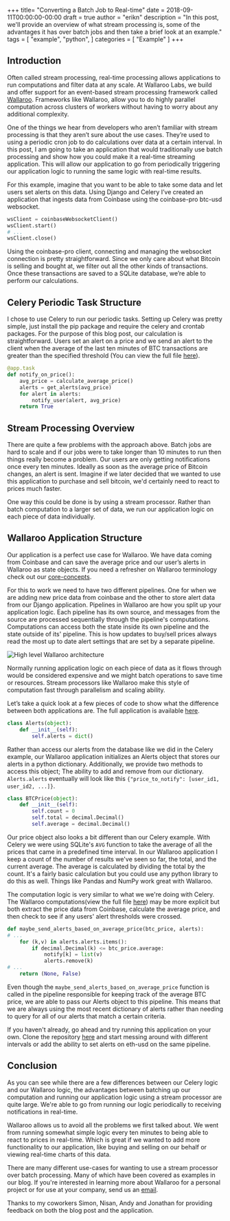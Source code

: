 +++
title= "Converting a Batch Job to Real-time"
date = 2018-09-11T00:00:00-00:00
draft = true
author = "erikn"
description = "In this post, we'll provide an overview of what stream processing is, some of the advantages it has over batch jobs and then take a brief look at an example."
tags = [
  "example",
  "python",
]
categories = [
  "Example"
]
+++

## Introduction

Often called stream processing, real-time processing allows applications to run computations and filter data at any scale. At Wallaroo Labs, we build and offer support for an event-based stream processing framework called [Wallaroo](https://github.com/WallarooLabs/wallaroo). Frameworks like Wallaroo, allow you to do highly parallel computation across clusters of workers without having to worry about any additional complexity.

One of the things we hear from developers who aren’t familiar with stream processing is that they aren’t sure about the use cases. They’re used to using a periodic cron job to do calculations over data at a certain interval. In this post, I am going to take an application that would traditionally use batch processing and show how you could make it a real-time streaming application. This will allow our application to go from periodically triggering our application logic to running the same logic with real-time results.

For this example, imagine that you want to be able to take some data and let users set alerts on this data. Using Django and Celery I’ve created an application that ingests data from Coinbase using the coinbase-pro btc-usd websocket.

```python
wsClient = coinbaseWebsocketClient()
wsClient.start()
# ...
wsClient.close()
```

Using the coinbase-pro client, connecting and managing the websocket connection is pretty straightforward. Since we only care about what Bitcoin is selling and bought at, we filter out all the other kinds of transactions. Once these transactions are saved to a SQLite database, we’re able to perform our calculations.

## Celery Periodic Task Structure

I chose to use Celery to run our periodic tasks. Setting up Celery was pretty simple, just install the pip package and require the celery and crontab packages. For the purpose of this blog post, our calculation is straightforward. Users set an alert on a price and we send an alert to the client when the average of the last ten minutes of BTC transactions are greater than the specified threshold (You can view the full file [here](https://github.com/WallarooLabs/wallaroo_blog_examples/blob/master/pricealert/pricealert/tasks.py)).

```python
@app.task
def notify_on_price():
    avg_price = calculate_average_price()
    alerts = get_alerts(avg_price)
    for alert in alerts:
        notify_user(alert, avg_price)
    return True
```

## Stream Processing Overview

There are quite a few problems with the approach above. Batch jobs are hard to scale and if our jobs were to take longer than 10 minutes to run then things really become a problem. Our users are only getting notifications once every ten minutes. Ideally as soon as the average price of Bitcoin changes, an alert is sent. Imagine if we later decided that we wanted to use this application to purchase and sell bitcoin, we'd certainly need to react to prices much faster.

One way this could be done is by using a stream processor. Rather than batch computation to a larger set of data, we run our application logic on each piece of data individually.

## Wallaroo Application Structure

Our application is a perfect use case for Wallaroo. We have data coming from Coinbase and can save the average price and our user’s alerts in Wallaroo as state objects. If you need a refresher on Wallaroo terminology check out our [core-concepts](https://docs.wallaroolabs.com/book/core-concepts/core-concepts.html).

For this to work we need to have two different pipelines. One for when we are adding new price data from coinbase and the other to store alert data from our Django application. Pipelines in Wallaroo are how you split up your application logic. Each pipeline has its own source, and messages from the source are processed sequentially through the pipeline's computations. Computations can access both the state inside its own pipeline and the state outside of its' pipeline. This is how updates to buy/sell prices always read the most up to date alert settings that are set by a separate pipeline.

![High level Wallaroo architecture](/images/post/celery-to-stream-processing/high-level-wallaroo-architecture.png)

Normally running application logic on each piece of data as it flows through would be considered expensive and we might batch operations to save time or resources. Stream processors like Wallaroo make this style of computation fast through parallelism and scaling ability.

Let’s take a quick look at a few pieces of code to show what the difference between both applications are. The full application is available [here](https://github.com/WallarooLabs/wallaroo_blog_examples/tree/master/pricealert).

```python
class Alerts(object):
    def __init__(self):
        self.alerts = dict()
```

Rather than access our alerts from the database like we did in the Celery example, our Wallaroo application initializes an Alerts object that stores our alerts in a python dictionary. Additionally, we provide two methods to access this object; The ability to add and remove from our dictionary. `Alerts.alerts` eventually will look like this `{"price_to_notify": [user_id1, user_id2, ...]}`.

```python
class BTCPrice(object):
    def __init__(self):
        self.count = 0
        self.total = decimal.Decimal()
        self.average = decimal.Decimal()
```

Our price object also looks a bit different than our Celery example. With Celery we were using SQLite's `AVG` function to take the average of all the prices that came in a predefined time interval. In our Wallaroo application I keep a count of the number of results we've seen so far, the total, and the current average. The average is calculated by dividing the total by the count. It's a fairly basic calculation but you could use any python library to do this as well. Things like Pandas and NumPy work great with Wallaroo.

The computation logic is very similar to what we we're doing with Celery. The Wallaroo computations(view the full file [here](https://github.com/WallarooLabs/wallaroo_blog_examples/blob/master/pricealert/coinbase.py)) may be more explicit but both extract the price data from Coinbase, calculate the average price, and then check to see if any users' alert thresholds were crossed.

```python
def maybe_send_alerts_based_on_average_price(btc_price, alerts):
# ...
    for (k,v) in alerts.alerts.items():
        if decimal.Decimal(k) <= btc_price.average:
            notify[k] = list(v)
            alerts.remove(k)
# ...
    return (None, False)
```

Even though the `maybe_send_alerts_based_on_average_price` function is called in the pipeline responsible for keeping track of the average BTC price, we are able to pass our Alerts object to this pipeline. This means that we are always using the most recent dictionary of alerts rather than needing to query for all of our alerts that match a certain criteria.

If you haven't already, go ahead and try running this application on your own. Clone the repository [here](https://github.com/WallarooLabs/wallaroo_blog_examples/tree/master/pricealert) and start messing around with different intervals or add the ability to set alerts on eth-usd on the same pipeline.

## Conclusion

As you can see while there are a few differences between our Celery logic and our Wallaroo logic, the advantages between batching up our computation and running our application logic using a stream processor are quite large. We're able to go from running our logic periodically to receiving notifications in real-time.

Wallaroo allows us to avoid all the problems we first talked about. We went from running somewhat simple logic every ten minutes to being able to react to prices in real-time. Which is great if we wanted to add more functionality to our application, like buying and selling on our behalf or viewing real-time charts of this data.

There are many different use-cases for wanting to use a stream processor over batch processing. Many of which have been covered as examples in our blog. If you're interested in learning more about Wallaroo for a personal project or for use at your company, send us an [email](mailto:hello@wallaroolabs.com).

Thanks to my coworkers Simon, Nisan, Andy and Jonathan for providing feedback on both the blog post and the application.
